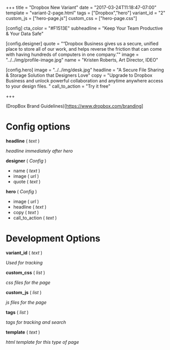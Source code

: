 +++
title = "Dropbox New Variant"
date = "2017-03-24T11:18:47-07:00"
template = "variant-2-page.html"
tags = ["Dropbox","hero"]
variant_id = "2"
custom_js = ["hero-page.js"]
custom_css = ["hero-page.css"]

[config]
  cta_color = "#F1513E"
  subheadline = "Keep Your Team Productive & Your Data Safe"

  [config.designer]
    quote = "“Dropbox Business gives us a secure, unified place to store all of our work, and helps reverse the friction that can come with having hundreds of computers in one company.”"
    image = "../../img/profile-image.jpg"
    name = "Kristen Roberts, Art Director, IDEO"

  [config.hero]
    image = "../../img/desk.jpg"
    headline = "A Secure File Sharing & Storage Solution that Designers Love"
    copy = "Upgrade to Dropbox Business and unlock powerful collaboration and anytime anywhere access to your design files. "
    call_to_action = "Try it free"

+++

(DropBox Brand Guidelines)[https://www.dropbox.com/branding]

# Config options

**headline** ( *text* )

  *headline immediately after hero*

**designer** ( *Config* )

* name ( *text* )
* image ( *url* )
* quote ( *text* )

**hero** ( *Config* )

* image ( *url* )
* headline ( *text* )
* copy ( *text* )
* call_to_action ( *text* )

# Development Options

**variant_id** ( *text* )

  *Used for tracking*

**custom_css** ( *list* )

*css files for the page*

**custom_js** ( *list* )

*js files for the page*

**tags** ( *list* )

*tags for tracking and search*

**template** ( *text* )

*html template for this type of page*

>
